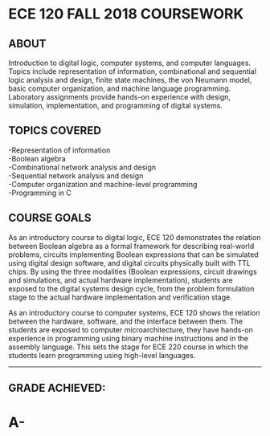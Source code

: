 # ECE 120 FALL 2018 COURSEWORK
## ABOUT
Introduction to digital logic, computer systems, and computer languages. Topics include representation of information, combinational and sequential logic analysis and design, finite state machines, the von Neumann model, basic computer organization, and machine language programming. Laboratory assignments provide hands-on experience with design, simulation, implementation, and programming of digital systems. 

## TOPICS COVERED
-Representation of information  
-Boolean algebra  
-Combinational network analysis and design  
-Sequential network analysis and design  
-Computer organization and machine-level programming  
-Programming in C  

## COURSE GOALS
As an introductory course to digital logic, ECE 120 demonstrates the relation between Boolean algebra as a formal framework for describing real-world problems, circuits implementing Boolean expressions that can be simulated using digital design software, and digital circuits physically built with TTL chips. By using the three modalities (Boolean expressions, circuit drawings and simulations, and actual hardware implementation), students are exposed to the digital systems design cycle, from the problem formulation stage to the actual hardware implementation and verification stage.

As an introductory course to computer systems, ECE 120 shows the relation between the hardware, software, and the interface between them. The students are exposed to computer microarchitecture, they have hands-on experience in programming using binary machine instructions and in the assembly language. This sets the stage for ECE 220 course in which the students learn programming using high-level languages.
***
## GRADE ACHIEVED:
# A-
